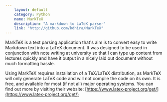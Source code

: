 ```yaml
---
    layout: default
    category: Python
    name: MarkTeX
    description: "A markdown to LaTeX parser"
    link: "http://github.com/kdhira/MarkTeX"
---
```

MarkTeX is a text parsing application that's aim is to convert easy to write Markdown text into a LaTeX document. It was designed to be used in conjunction with note writing at university so that I can type up content from lectures quickly and have it output in a nicely laid out document without much formatting hassle.

Using MarkTeX requires installation of a TeX/LaTeX distribution, as MarkTeX will only generate LaTeX code and will not compile the code on its own. It is free, and available for most (if not all) major operating systems. You can find out more by visiting their website: [https://www.latex-project.org/get/](https://www.latex-project.org/get/)
